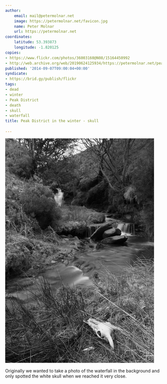```yaml
---
author:
    email: mail@petermolnar.net
    image: https://petermolnar.net/favicon.jpg
    name: Peter Molnar
    url: https://petermolnar.net
coordinates:
    latitude: 53.393873
    longitude: -1.820125
copies:
- https://www.flickr.com/photos/36003160@N08/15164450992
- http://web.archive.org/web/20190624125934/https://petermolnar.net/peak-district-in-the-winter-skull/
published: '2014-09-07T09:00:04+00:00'
syndicate:
- https://brid.gy/publish/flickr
tags:
- dead
- winter
- Peak District
- death
- skull
- waterfall
title: Peak District in the winter - skull

---
```


![](peak-district-in-the-winter-skull.jpg)

Originally we wanted to take a photo of the waterfall in the background
and only spotted the white skull when we reached it very close.